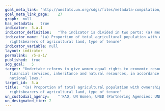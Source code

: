```yaml
---	
goal_meta_link:	'http://unstats.un.org/sdgs/files/metadata-compilation/Metadata-Goal-5.pdf'
goal_meta_link_page:	27
graph:	null
has_metadata:	true
indicator:	5.a.1
indicator_definition:	"The indicator is divided in two parts: (a) measures the incidence of people with ownership or secure rights over agricultural land among the total agricultural population; while (b) focusses on the gender parity measuring the extent to which women are disadvantaged in ownership or rights over agricultural land. Part (a) and part (b) cannot be seen as two different indicators, they rather provide two complementary information. Plus, they can be computed using (almost) the same data, the main difference between the 2 parts being only the denominator.  Definition of agricultural land: Since Target 1.4 explicitly refers to equal rights on economic resources, the proposed indicator focuses on land that can be used as a productive resource for livelihood development, thus the focus on agricultural land. The focus on land as productive resource (or for livelihood development) helps deriving indication on empowerment and advancement towards poverty reduction, compared to lands used for other purposes that are not economically and livelihood-related. This is particularly true in developing countries where poverty reduction strategies are necessarily linked to agricultural development. The term 'agricultural land' is used to indicate land used for farming, livestock and forestry activities. This emphasizes the importance to monitor ownership/secure rights on land of farm-based livelihood people as well as people whose main source of livelihood is livestock and forestry. Similarly the term 'agricultural population' has to be intended in a broad sense ' i.e. including people living out of farming, livestock and forestry, with land rights or without (landless). Definition of ownership and rights over land: The landowner is the legal owner of the land. Definitions of ownership may vary across countries and surveys. For instance, documented ownership means that ownership is verified through title or deed, while reported ownership relies on individuals' own judgment. Reported ownership may be more appropriate in countries where a formal registration system is not in place. Additionally, in some countries, particularly where land private ownership is not applicable, it is more appropriate to investigate rights over land using proxies able to capture individuals' capability to control and take decisions over the land. This may include settings where customary rights prevail as opposed to individual ownership. Proxies of such \"bundle of rights\" may include the right to sell, to bequeath or the right to decide how to use the land. Since the definition of ownership and land rights has to take into account what is more relevant in the country, the indicator will need to be complemented with metadata that specify what definition(s) of ownership or rights over land is/are employed. Tenure Type Finally and most importantly, this indicator has to be disaggregated by type of tenure. Therefore, the data collection methodology should always include a question on land tenure. Land tenure refers to the arrangements or rights under which people have access to land, and it is one of the key elements to tenure security.5 There are different formal and informal tenure systems around the world and the distinction between legal and non-legal tenure is often blurred. When available, the indicator shall also be disaggregated by documented tenure rights. The FAO World Census of Agriculture encourages countries to use country-specific types of tenure whilst ensuring the possibility to classify ex-post under the following broad categories: 1) legal ownership or legal owner-like possession; 2) Non-legal ownership or non-legal owner-like possession; 3) Rented land from someone else; 4) Various other types of land tenure. Broadly speaking, legal ownership or legal owner-like possession describes land rights that provide statutory security of tenure. This may be done through a formal land title system, but may also include certain forms of customary land tenure arrangements where land rights are registered or certified in some way. The following types of tenure arrangements may be included under this heading: \tOwnership is certified through a title, which gives the individual the right to determine the nature and extent of the use of the land. \tLand is held under conditions that enable it to be operated as if legally owned. E.g., the land is operated under hereditary tenure, perpetual lease, or long-term lease, with nominal or no rent. \tThe land is held under a tribal, communal, or traditional form of tenure, which is legally recognized by the state. Such arrangements usually involve land being held on a tribal, village, kindred or clan basis, with land ownership being communal in character but with certain individual rights being held by virtue of membership in the social unit. Such arrangements can be formalized through the establishment of legal procedures to identify the community's land and to manage the land rights of community members."
indicator_name:	"(a) Proportion of total agricultural population with ownership or secure  rights over agricultural land, by sex; and (b) share of women among owners or
  rightsbearers of agricultural land, type of tenure"
indicator_variable:	null
layout:	indicator
permalink:	/5-a-1/
published:	true
sdg_goal:	5
target:	"Undertake reforms to give women equal rights to economic resources, as well as  access to ownership and control over land and other forms of property,
  financial services, inheritance and natural resources, in accordance with
  national laws."
target_id:	5.a
title:	"(a) Proportion of total agricultural population with ownership or secure  rights over agricultural land, by sex; and (b) share of women among owners or
  rightsbearers of agricultural land, type of tenure"
un_custodial_agency:	"'FAO, UN Women, UNSD (Partnering Agencies: UNEP, World Bank, UN Habitat)'"
un_designated_tier:	2
---	
```

